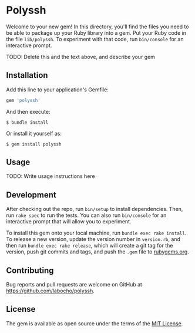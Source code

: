 # Polyssh

Welcome to your new gem! In this directory, you'll find the files you need to be able to package up your Ruby library into a gem. Put your Ruby code in the file `lib/polyssh`. To experiment with that code, run `bin/console` for an interactive prompt.

TODO: Delete this and the text above, and describe your gem

## Installation

Add this line to your application's Gemfile:

```ruby
gem 'polyssh'
```

And then execute:

    $ bundle install

Or install it yourself as:

    $ gem install polyssh

## Usage

TODO: Write usage instructions here

## Development

After checking out the repo, run `bin/setup` to install dependencies. Then, run `rake spec` to run the tests. You can also run `bin/console` for an interactive prompt that will allow you to experiment.

To install this gem onto your local machine, run `bundle exec rake install`. To release a new version, update the version number in `version.rb`, and then run `bundle exec rake release`, which will create a git tag for the version, push git commits and tags, and push the `.gem` file to [rubygems.org](https://rubygems.org).

## Contributing

Bug reports and pull requests are welcome on GitHub at https://github.com/labocho/polyssh.


## License

The gem is available as open source under the terms of the [MIT License](https://opensource.org/licenses/MIT).
